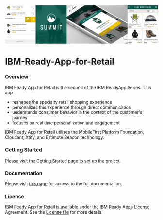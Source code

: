 ![](README_assets/banner.png)
# IBM-Ready-App-for-Retail

### Overview
IBM Ready App for Retail is the second of the IBM ReadyApp Series. This app
* reshapes the specialty retail shopping experience
* personalizes this experience through direct communication
* understands consumer behavior in the context of the customer's journey
* focuses on real time personalization and engagement


IBM Ready App for Retail utilizes the MobileFirst Platform Foundation, Cloudant, Xtify, and Estimote Beacon technology.

### Getting Started
Please visit the [Getting Started page](http://lexdcy040194.ecloud.edst.ibm.com/summit_1_1_0/getting_started) to set up the project. 

### Documentation
Please visit [this page](http://lexdcy040194.ecloud.edst.ibm.com/summit_1_1_0/home) for access to the full documentation.

### License
IBM Ready App for Retail is available under the IBM Ready Apps License Agreement. See the [License file](https://github.com/IBM-MIL/IBM-Ready-App-for-Retail/blob/master/License.txt) for more details.

